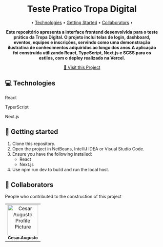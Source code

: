 <h1 align="center" style="font-weight: bold;">Teste Pratico Tropa Digital</h1>

<p align="center">
 • <a href="#tech">Technologies</a> • 
 <a href="#started">Getting Started</a> • 
 <a href="#colab">Collaborators</a> •
</p>

<p align="center">
    <b>Este repositório apresenta a interface frontend desenvolvida para o teste prático da Tropa Digital. O projeto inclui telas de login, dashboard, eventos, equipes e inscrições, servindo como uma demonstração ilustrativa de conhecimentos adquiridos ao longo dos anos.A aplicação foi construída utilizando React, TypeScript, Next.js e SCSS para os estilos, com o deploy realizado na Vercel.</b>
</p>

<p align="center">
     <a href="https://teste-pratico-tropa-digital.vercel.app/login">📱 Visit this Project</a>
</p>

<!--
<h2 id="layout">🎨 Layout</h2>
<p align="center"> 
    <img src="../.github/example.png" alt="Image Example" width="400px">
    <img src="../.github/example.png" alt="Image Example" width="400px">
</p>
-->

<h2 id="technologies">💻 Technologies</h2>

<p>React</p>
<p>TyperScript</p>
<p>Next.js</p>

<h2 id="started">🚀 Getting started</h2>

1. Clone this repository.
2. Open the project in NetBeans, IntelliJ IDEA or Visual Studio Code.
3. Ensure you have the following installed:
   - React
   - Next.js
5. Use npm run dev to build and run the local host.

<h2 id="colab">🤝 Collaborators</h2>

People who contributed to the construction of this project

<table>
  <tr>
    <td align="center">
      <a href="https://www.linkedin.com/in/cesaraugusto875/">
        <img src="https://avatars.githubusercontent.com/u/79229452?s=400&u=76bc95ac47e156acc7c339a7c3f981211c259df5&v=4;" width="100px;" alt="Cesar Augusto Profile Picture"/><br>
        <sub>
          <b>Cesar Augusto</b>
        </sub>
      </a>
    </td>
  </tr>
</table>
